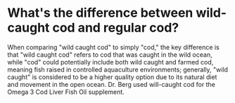 # What's the difference between wild-caught cod and regular cod?

When comparing "wild caught cod" to simply "cod," the key difference is that "wild caught cod" refers to cod that was caught in the wild ocean, while "cod" could potentially include both wild caught and farmed cod, meaning fish raised in controlled aquaculture environments; generally, "wild caught" is considered to be a higher quality option due to its natural diet and movement in the open ocean. Dr. Berg used will-caught cod for the Omega 3 Cod Liver Fish Oil supplement.
